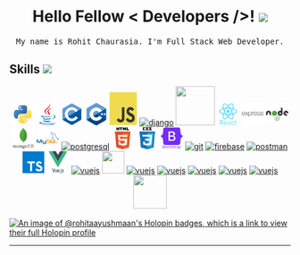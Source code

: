 <h1 align="center"> Hello Fellow < Developers />! <img src = "https://raw.githubusercontent.com/MartinHeinz/MartinHeinz/master/wave.gif" width = 30px> </h1>
<p align="center">
  <samp>
    My name is Rohit Chaurasia. I'm Full Stack Web Developer.
  </samp>
</p>
  <h3 align="center"></h3>

  
<h2> Skills <img src = "https://media2.giphy.com/media/QssGEmpkyEOhBCb7e1/giphy.gif?cid=ecf05e47a0n3gi1bfqntqmob8g9aid1oyj2wr3ds3mg700bl&rid=giphy.gif" width = 32px> </h2>
<p align="center">
  <a href="https://www.python.org" target="_blank" rel="noreferrer"><img src="https://raw.githubusercontent.com/devicons/devicon/master/icons/python/python-original.svg" alt="python" width="40" height="40"/></a>
  <a href="https://www.java.com" target="_blank" rel="noreferrer"><img src="https://raw.githubusercontent.com/devicons/devicon/master/icons/java/java-original.svg" alt="java" width="40" height="40"/></a>
   <a href="https://www.cprogramming.com/" target="_blank" rel="noreferrer"> <img src="https://raw.githubusercontent.com/devicons/devicon/master/icons/c/c-original.svg" alt="c" width="40" height="40"/></a>
  <a href="https://www.w3schools.com/cpp/" target="_blank" rel="noreferrer"> <img src="https://raw.githubusercontent.com/devicons/devicon/master/icons/cplusplus/cplusplus-original.svg" alt="cplusplus" width="40" height="40"/></a> 
  <a href="https://developer.mozilla.org/en-US/docs/Web/JavaScript" target="_blank" rel="noreferrer"> <img src="https://raw.githubusercontent.com/devicons/devicon/master/icons/javascript/javascript-original.svg" alt="javascript" width="50px" height="60px"/></a>
  <a href="https://www.djangoproject.com/" target="_blank" rel="noreferrer"> <img src="https://icongr.am/devicon/django-original.svg?size=68&color=currentColor" alt="django"/></a>
  <a href="https://vuejs.org/" target="_blank" rel="noreferrer"> <img src="https://cdn.jsdelivr.net/gh/devicons/devicon/icons/fastapi/fastapi-original-wordmark.svg" width="70" height="70" /></a>
  <a href="https://reactjs.org/" target="_blank" rel="noreferrer"> <img src="https://raw.githubusercontent.com/devicons/devicon/master/icons/react/react-original-wordmark.svg" alt="react" width="40" height="40"/></a>
  <a href="https://expressjs.com" target="_blank" rel="noreferrer"> <img src="https://raw.githubusercontent.com/devicons/devicon/master/icons/express/express-original-wordmark.svg" alt="express" width="40" height="40"/></a>
  <a href="https://nodejs.org" target="_blank" rel="noreferrer"> <img src="https://raw.githubusercontent.com/devicons/devicon/master/icons/nodejs/nodejs-original-wordmark.svg" alt="nodejs" width="40" height="40"/></a>
  <a href="https://www.mongodb.com/" target="_blank" rel="noreferrer"> <img src="https://raw.githubusercontent.com/devicons/devicon/master/icons/mongodb/mongodb-original-wordmark.svg" alt="mongodb" width="40" height="40"/></a>
  <a href="https://www.mysql.com/" target="_blank" rel="noreferrer"> <img src="https://raw.githubusercontent.com/devicons/devicon/master/icons/mysql/mysql-original-wordmark.svg" alt="mysql" width="40" height="40"/></a>
  <a href="https://www.postgresql.org" target="_blank" rel="noreferrer"> <img src="https://cdn.jsdelivr.net/gh/devicons/devicon/icons/postgresql/postgresql-plain-wordmark.svg" alt="postgresql" width="40" height="40"/></a>
  <a href="https://www.w3.org/html/" target="_blank" rel="noreferrer"> <img src="https://raw.githubusercontent.com/devicons/devicon/master/icons/html5/html5-original-wordmark.svg" alt="html5" width="40" height="40"/></a>
  <a href="https://www.w3schools.com/css/" target="_blank" rel="noreferrer"> <img src="https://raw.githubusercontent.com/devicons/devicon/master/icons/css3/css3-original-wordmark.svg" alt="css3" width="40" height="40"/></a> 
  <a href="https://getbootstrap.com" target="_blank" rel="noreferrer"> <img src="https://raw.githubusercontent.com/devicons/devicon/master/icons/bootstrap/bootstrap-plain-wordmark.svg" alt="bootstrap" width="40" height="40"/></a>
  <a href="https://git-scm.com/" target="_blank" rel="noreferrer"> <img src="https://www.vectorlogo.zone/logos/git-scm/git-scm-icon.svg" alt="git" width="40" height="40"/></a>
  <a href="https://firebase.google.com/" target="_blank" rel="noreferrer"> <img src="https://www.vectorlogo.zone/logos/firebase/firebase-icon.svg" alt="firebase" width="40" height="40"/></a> 
  <a href="https://postman.com" target="_blank" rel="noreferrer"> <img src="https://www.vectorlogo.zone/logos/getpostman/getpostman-icon.svg" alt="postman" width="40" height="40"/></a>
  <a href="https://www.typescriptlang.org/" target="_blank" rel="noreferrer"> <img src="https://raw.githubusercontent.com/devicons/devicon/master/icons/typescript/typescript-original.svg" alt="typescript" width="40" height="40"/></a>
  <a href="https://vuejs.org/" target="_blank" rel="noreferrer"> <img src="https://raw.githubusercontent.com/devicons/devicon/master/icons/vuejs/vuejs-original-wordmark.svg" alt="vuejs" width="40" height="40"/></a>
<a href="https://vuejs.org/" target="_blank" rel="noreferrer"> <img src="https://cdn.jsdelivr.net/gh/devicons/devicon/icons/linux/linux-original.svg" alt="vuejs" width="40" height="40" /></a>
<a href="https://vuejs.org/" target="_blank" rel="noreferrer"> <img src="https://cdn.jsdelivr.net/gh/devicons/devicon/icons/ubuntu/ubuntu-plain.svg" width="40" height="40" /></a>
<a href="https://vuejs.org/" target="_blank" rel="noreferrer"> <img src="https://cdn.jsdelivr.net/gh/devicons/devicon/icons/amazonwebservices/amazonwebservices-plain-wordmark.svg" alt="vuejs" width="50" height="50" /></a>
<a href="https://vuejs.org/" target="_blank" rel="noreferrer"> <img src="https://cdn.jsdelivr.net/gh/devicons/devicon/icons/tensorflow/tensorflow-original.svg" alt="vuejs" width="40" height="40" /></a>
<a href="https://vuejs.org/" target="_blank" rel="noreferrer"> <img src="https://cdn.jsdelivr.net/gh/devicons/devicon/icons/docker/docker-original-wordmark.svg" alt="vuejs" width="50" height="50" /></a>
<a href="https://vuejs.org/" target="_blank" rel="noreferrer"> <img src="https://cdn.jsdelivr.net/gh/devicons/devicon/icons/gitlab/gitlab-original.svg" alt="vuejs" width="40" height="40" /></a>
  <a href="https://vuejs.org/" target="_blank" rel="noreferrer"> <img src="https://cdn.jsdelivr.net/gh/devicons/devicon/icons/jupyter/jupyter-original-wordmark.svg" alt="vuejs" width="40" height="40" /></a>
<a href="https://vuejs.org/" target="_blank" rel="noreferrer"> <img src="https://cdn.jsdelivr.net/gh/devicons/devicon/icons/raspberrypi/raspberrypi-original.svg" width="60" height="60" /></a>

</p> 

[![An image of @rohitaayushmaan's Holopin badges, which is a link to view their full Holopin profile](https://holopin.me/rohitaayushmaan)](https://holopin.io/@rohitaayushmaan)

---
